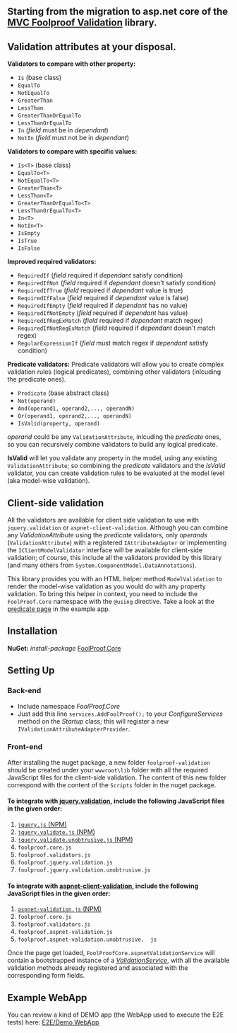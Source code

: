 ## Starting from the migration to asp.net core of the [MVC Foolproof Validation](https://codeplexarchive.org/project/foolproof) library. 

## Validation attributes at your disposal.

**Validators to compare with other property:**
+ `Is` (base class)
+ `EqualTo`
+ `NotEqualTo`
+ `GreaterThan`
+ `LessThan`
+ `GreaterThanOrEqualTo`
+ `LessThanOrEqualTo`
+ `In` (*field* must be in *dependant*)
+ `NotIn` (*field* must not be in *dependant*)

**Validators to compare with specific values:**
+ `Is<T>` (base class)
+ `EqualTo<T>`
+ `NotEqualTo<T>`
+ `GreaterThan<T>`
+ `LessThan<T>`
+ `GreaterThanOrEqualTo<T>`
+ `LessThanOrEqualTo<T>`
+ `In<T>`
+ `NotIn<T>`
+ `IsEmpty`
+ `IsTrue`
+ `IsFalse`

**Improved required validators:**
+ `RequiredIf`              (*field* required if *dependant* satisfy condition)
+ `RequiredIfNot`           (*field* required if *dependant* doesn't satisfy condition)
+ `RequiredIfTrue`          (*field* required if *dependant* value is true)
+ `RequiredIfFalse`         (*field* required if *dependant* value is false)
+ `RequiredIfEmpty`         (*field* required if *dependant* has no value)
+ `RequiredIfNotEmpty`      (*field* required if *dependant* has value)
+ `RequiredIfRegExMatch`    (*field* required if *dependant* match regex)
+ `RequiredIfNotRegExMatch` (*field* required if *dependant* doesn't match regex)
+ `RegularExpressionIf`     (*field* must match regex if *dependant* satisfy condition)

**Predicate validators:** Predicate validators will allow you to create complex validation rules (logical predicates), 
combining other validators (inlcuding the predicate ones).
+ `Predicate` (base abstract class)
+ `Not(operand)`
+ `And(operand1, operand2,..., operandN)` 
+ `Or(operand1, operand2,..., operandN)`
+ `IsValid(property, operand)`

*operand* could be any `ValidationAttribute`, inlcuding the *predicate* ones, so you can recursively combine validators 
to build any logical predicate.

**IsValid** will let you validate any property in the model, using any existing `ValidationAttribute`; so combining the 
*predicate* validators and the *IsValid* validator, you can create validation rules to be evaluated at the model 
level (aka model-wise validation).

## Client-side validation

All the validators are available for client side validation to use with `jquery.validation` or `aspnet-client-validation`.
Although you can combine any *ValidationAttribute* using the *predicate* validators, only *operands* (`ValidationAttribute`) with 
a registered `IAttributeAdapter` or implementing the `IClientModelValidator` interface will be available for client-side validation; of course, 
this include all the validators provided by this library (and many others from `System.ComponentModel.DataAnnotations`).

This library provides you with an HTML helper method `ModelValidation` to render the model-wise validation as you would do with any
property validation. To bring this helper in context, you need to include the `FoolProof.Core` namespace with the `@using` directive.
Take a look at the [predicate page](http://foolproofcore.tryasp.net/predicate) in the example app.

## Installation

**NuGet:** _install-package_ [FoolProof.Core](https://www.nuget.org/packages/FoolProof.Core "FoolProof.Core nuget package URL")

## Setting Up

### Back-end
+ Include namespace  _FoolProof.Core_
+ Just add this line `services.AddFoolProof();` to your _ConfigureServices_ method on the _Startup_ class; this will register a new `IValidationAttributeAdapterProvider`.

### Front-end
After installing the nuget package, a new folder `foolproof-validation` should be created under your `wwwroot\lib` folder 
with all the required JavaScript files for the client-side validation. The content of this new folder correspond 
with the content of the `Scripts` folder in the nuget package.

#### To integrate with [jquery.validation](https://jqueryvalidation.org), include the following JavaScript files in the given order:

1. [`jquery.js` (NPM)](https://www.npmjs.com/package/jquery)
2. [`jquery.validate.js` (NPM)](https://www.npmjs.com/package/jquery-validation)
3. [`jquery.validate.unobtrusive.js` (NPM)](https://www.npmjs.com/package/@types/jquery-validation-unobtrusive)
4. `foolproof.core.js`
5. `foolproof.validators.js`
6. `foolproof.jquery.validation.js`
7. `foolproof.jquery.validation.unobtrusive.js`

#### To integrate with [aspnet-client-validation](https://github.com/haacked/aspnet-client-validation), include the following JavaScript files in the given order:

1. [`aspnet-validation.js` (NPM)](https://www.npmjs.com/package/aspnet-client-validation)
4. `foolproof.core.js`
5. `foolproof.validators.js`
6. `foolproof.aspnet-validation.js`
7. `foolproof.aspnet-validation.unobtrusive.  js`

Once the page get loaded, `FoolProofCore.aspnetValidationService` will contain a bootstrapped instance of a _[ValidationService](https://github.com/haacked/aspnet-client-validation?tab=readme-ov-file#quick-start-guide)_, with all
the available validation methods already registered and associated with the corresponding form fields.

## Example WebApp

You can review a kind of DEMO app (the WebApp used to execute the E2E tests) here: [E2E/Demo WebApp](http://rpgkaiser.github.io/FoolProof.Core "E2E/Demo WebApp URL")